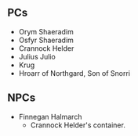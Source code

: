 ## PCs

 - Orym Shaeradim
 - Osfyr Shaeradim
 - Crannock Helder
 - Julius Julio
 - Krug
 - Hroarr of Northgard, Son of Snorri

## NPCs

 - Finnegan Halmarch
   - Crannock Helder's container.


